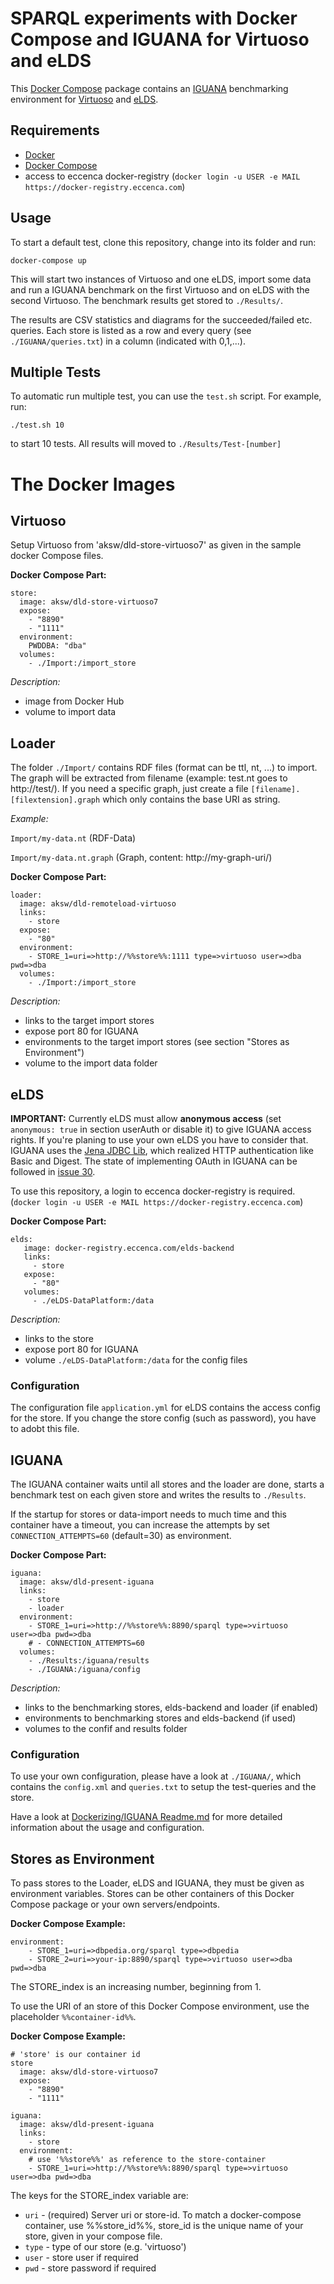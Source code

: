 # SPARQL  experiments with Docker Compose and IGUANA for Virtuoso and eLDS

This [Docker Compose](https://www.docker.com/docker-compose) package contains an [IGUANA](https://github.com/AKSW/IGUANA) benchmarking environment for [Virtuoso](http://virtuoso.openlinksw.com/dataspace/doc/dav/wiki/Main/) and [eLDS](https://www.eccenca.com/de/produkte/linked-data-suite.html).

## Requirements

- [Docker](http://docker.com/)
- [Docker Compose](https://www.docker.com/docker-compose)
- access to eccenca docker-registry (`docker login -u USER -e MAIL https://docker-registry.eccenca.com`)


## Usage

To start a default test, clone this repository, change into its folder and run:

`docker-compose up`

This will start two instances of Virtuoso and one eLDS, import some data and run a IGUANA benchmark on the first Virtuoso and on eLDS with the second Virtuoso. The benchmark results get stored to `./Results/`.

The results are CSV statistics and diagrams for the succeeded/failed etc. queries. Each store is listed as a row and every query (see `./IGUANA/queries.txt`) in a column (indicated with 0,1,...).

## Multiple Tests

To automatic run multiple test, you can use the `test.sh` script. For example, run:

`./test.sh 10`

to start 10 tests. All results will moved to `./Results/Test-[number]`


# The Docker Images

## Virtuoso

Setup Virtuoso from 'aksw/dld-store-virtuoso7' as given in the sample docker Compose files.

**Docker Compose Part:**

```
store:
  image: aksw/dld-store-virtuoso7
  expose:
    - "8890"
    - "1111"
  environment:
    PWDDBA: "dba"
  volumes:
    - ./Import:/import_store
```

*Description:*

- image from Docker Hub
- volume to import data

## Loader

The folder `./Import/` contains RDF files (format can be ttl, nt, ...) to import. The graph will be extracted from filename (example: test.nt goes to http://test/). If you need a specific graph, just create a file `[filename].[filextension].graph` which only contains the base URI as string.

*Example:*

`Import/my-data.nt` (RDF-Data)

`Import/my-data.nt.graph` (Graph, content: http://my-graph-uri/)

**Docker Compose Part:**

```
loader:
  image: aksw/dld-remoteload-virtuoso
  links:
    - store
  expose:
    - "80"
  environment:
    - STORE_1=uri=>http://%%store%%:1111 type=>virtuoso user=>dba pwd=>dba
  volumes:
    - ./Import:/import_store
```

*Description:*

- links to the target import stores
- expose port 80 for IGUANA
- environments to the target import stores (see section "Stores as Environment")
- volume to the import data folder

## eLDS

**IMPORTANT:** Currently eLDS must allow **anonymous access** (set `anonymous: true` in section userAuth or disable it) to give IGUANA access rights. If you're planing to use your own eLDS you have to consider that. IGUANA uses the [Jena JDBC Lib](https://jena.apache.org/documentation/jdbc/drivers.html#authentication), which realized HTTP authentication like Basic and Digest. The state of implementing OAuth in IGUANA can be followed in [issue 30](https://github.com/AKSW/IGUANA/issues/30).

To use this repository, a login to eccenca docker-registry is required. (`docker login -u USER -e MAIL https://docker-registry.eccenca.com`)

**Docker Compose Part:**

```
elds:
   image: docker-registry.eccenca.com/elds-backend
   links:
     - store
   expose:
     - "80"
   volumes:
     - ./eLDS-DataPlatform:/data
```

*Description:*

- links to the store
- expose port 80 for IGUANA
- volume `./eLDS-DataPlatform:/data` for the config files

### Configuration

The configuration file `application.yml` for eLDS contains the access config for the store. If you change the store config (such as password), you have to adobt this file.


## IGUANA

The IGUANA container waits until all stores and the loader are done, starts a benchmark test on each given store and writes the results to `./Results`.

If the startup for stores or data-import needs to much time and this container have a timeout, you can increase the attempts by set `CONNECTION_ATTEMPTS=60` (default=30) as environment.

**Docker Compose Part:**

```
iguana:
  image: aksw/dld-present-iguana
  links:
    - store
    - loader
  environment:
    - STORE_1=uri=>http://%%store%%:8890/sparql type=>virtuoso user=>dba pwd=>dba
    # - CONNECTION_ATTEMPTS=60
  volumes:
    - ./Results:/iguana/results
    - ./IGUANA:/iguana/config
```

*Description:*

- links to the benchmarking stores, elds-backend and loader (if enabled)
- environments to benchmarking stores and elds-backend (if used)
- volumes to the confif and results folder

### Configuration

To use your own configuration, please have a look at `./IGUANA/`, which contains the `config.xml` and `queries.txt` to setup the test-queries and the store.

Have a look at [Dockerizing/IGUANA Readme.md](https://github.com/Dockerizing/IGUANA/blob/master/README.md) for more detailed information about the usage and configuration.


## Stores as Environment

To pass stores to the Loader, eLDS and IGUANA, they must be given as environment variables. Stores can be other containers of this Docker Compose package or your own servers/endpoints.

**Docker Compose Example:**

```
environment:
    - STORE_1=uri=>dbpedia.org/sparql type=>dbpedia
    - STORE_2=uri=>your-ip:8890/sparql type=>virtuoso user=>dba pwd=>dba
```

The STORE_index is an increasing number, beginning from 1.

To use the URI of an store of this Docker Compose environment, use the placeholder `%%container-id%%`. 

**Docker Compose Example:**

```
# 'store' is our container id
store
  image: aksw/dld-store-virtuoso7
  expose:
    - "8890"
    - "1111"

iguana:
  image: aksw/dld-present-iguana
  links:
    - store
  environment:
    # use '%%store%%' as reference to the store-container
    - STORE_1=uri=>http://%%store%%:8890/sparql type=>virtuoso user=>dba pwd=>dba
```


The keys for the STORE_index variable are:

+ `uri` - (required) Server uri or store-id. To match a docker-compose container, use %%store_id%%, store_id is the unique name of your store, given in your compose file.
+ `type` - type of our store (e.g. 'virtuoso')
+ `user` - store user if required
+ `pwd` - store password if required